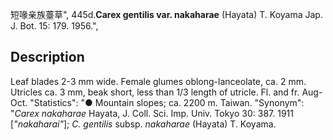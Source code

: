短喙亲族薹草",
445d.**Carex gentilis var. nakaharae** (Hayata) T. Koyama Jap. J. Bot. 15: 179. 1956.",

## Description
Leaf blades 2-3 mm wide. Female glumes oblong-lanceolate, ca. 2 mm. Utricles ca. 3 mm, beak short, less than 1/3 length of utricle. Fl. and fr. Aug-Oct.
  "Statistics": "● Mountain slopes; ca. 2200 m. Taiwan.
  "Synonym": "*Carex nakaharae* Hayata, J. Coll. Sci. Imp. Univ. Tokyo 30: 387. 1911 [*\"nakaharai\"*]; *C. gentilis* subsp. *nakaharae* (Hayata) T. Koyama.
